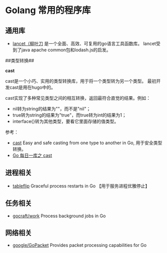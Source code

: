 # Golang 常用的程序库

## 通用库

- [lancet（柳叶刀](https://github.com/duke-git/lancet) 是一个全面、高效、可复用的go语言工具函数库。 lancet受到了java apache common包和lodash.js的启发。

##类型转换##

**cast**

cast是一个小巧、实用的类型转换库，用于将一个类型转为另一个类型。 最初开发cast是用在hugo中的。

cast实现了多种常见类型之间的相互转换，返回最符合直觉的结果。例如：

- nil转为string的结果为""，而不是"nil"；
- true转为string的结果为"true"，而true转为int的结果为1；
- interface{}转为其他类型，要看它里面存储的值类型。

参考：

- [cast](https://github.com/spf13/cast) Easy and safe casting from one type to another in Go, 用于安全类型转换。
- [Go 每日一库之 cast](https://darjun.github.io/2020/01/20/godailylib/cast/)

## 进程相关

- [tableflip](https://github.com/cloudflare/tableflip) Graceful process restarts in Go 【用于服务进程优雅停止】

## 任务相关

- [gocraft/work](https://github.com/gocraft/work) Process background jobs in Go

## 网络相关

- [google/GoPacket](https://github.com/google/gopacket) Provides packet processing capabilities for Go
